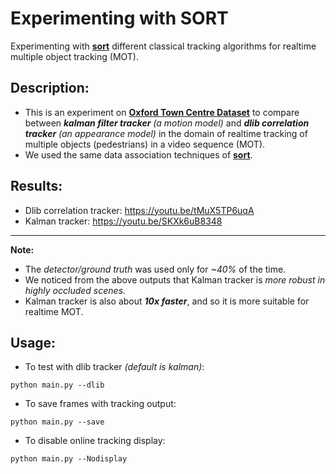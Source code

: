 # Experimenting with SORT
Experimenting with [**sort**](https://github.com/abewley/sort) different classical tracking algorithms for realtime multiple object tracking (MOT).

## Description:
- This is an experiment on [**Oxford Town Centre Dataset**](http://www.robots.ox.ac.uk/~lav/Research/Projects/2009bbenfold_headpose/project.html) to compare between ***kalman filter tracker** (a motion model)* and ***dlib correlation tracker** (an appearance model)* in the domain of realtime tracking of multiple objects (pedestrians) in a video sequence (MOT).
- We used the same data association techniques of [**sort**](https://github.com/abewley/sort).

## Results: 
- Dlib correlation tracker: https://youtu.be/tMuX5TP6uqA
- Kalman tracker: https://youtu.be/SKXk6uB8348
-----------------------------------------------------
**Note:**
- The *detector/ground truth* was used only for *~40%* of the time.
- We noticed from the above outputs that Kalman tracker is *more robust in highly occluded scenes.*
- Kalman tracker is also about ***10x faster***, and so it is more suitable for realtime MOT.

## Usage:
- To test with dlib tracker *(default is kalman)*:
```
python main.py --dlib
```
- To save frames with tracking output: 
```
python main.py --save
```
- To disable online tracking display:
```
python main.py --Nodisplay
```

